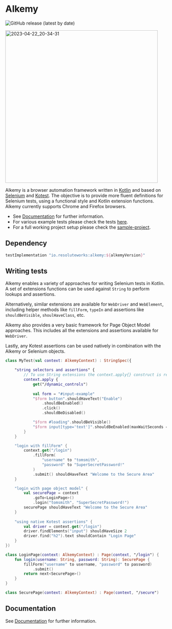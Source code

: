 # Alkemy

![GitHub release (latest by date)](https://img.shields.io/github/v/release/cosmin-marginean/alkemy)

<img width="476" alt="2023-04-22_20-34-31" src="https://user-images.githubusercontent.com/2995576/233803514-7bc23cc4-eab0-40a1-8550-82305ebecfed.png">

Alkemy is a browser automation framework written in [Kotlin](https://kotlinlang.org/) and based on [Selenium](https://www.selenium.dev/) and [Kotest](https://kotest.io/).
The objective is to provide more fluent definitions for Selenium tests, using a functional style and Kotlin extension functions. Alkemy currently supports Chrome and Firefox browsers. 

* See [Documentation](https://github.com/cosmin-marginean/alkemy/wiki/Alkemy-Documentation) for further information.
* For various example tests please check the tests [here](https://github.com/cosmin-marginean/alkemy/tree/main/src/test/kotlin/io/alkemy/examples).
* For a full working project setup please check the [sample-project](https://github.com/cosmin-marginean/alkemy/tree/main/sample-project).

## Dependency
```groovy
testImplementation "io.resoluteworks:alkemy:${alkemyVersion}"
```

## Writing tests
Alkemy enables a variety of approaches for writing Selenium tests in Kotlin. A set of extensions functions can be
used against `String` to perform lookups and assertions.

Alternatively, similar extensions are available for `WebDriver` and `WebElement`, including
helper methods like `fillForm`, `typeIn` and assertions like `shouldBeVisible`, `shoulHaveClass`, etc.

Alkemy also provides a very basic framework for Page Object Model approaches. This includes all the extensions and
assertions available for `WebDriver`.

Lastly, any Kotest assertions can be used natively in combination with the Alkemy or Selenium objects.

```kotlin
class MyTest(val context: AlkemyContext) : StringSpec({

    "string selectors and assertions" {
        // To use String extensions the context.apply{} construct is required
        context.apply {
            get("/dynamic_controls")
            
            val form = "#input-example"
            "$form button".shouldHaveText("Enable")
                .shouldBeEnabled()
                .click()
                .shouldBeDisabled()

            "$form #loading".shouldBeVisible()
            "$form input[type='text']".shouldBeEnabled(maxWaitSeconds = 10)
        }
    }

    "login with fillForm" {
        context.get("/login")
            .fillForm(
                "username" to "tomsmith",
                "password" to "SuperSecretPassword!"
            )
            .submit() shouldHaveText "Welcome to the Secure Area"
    }

    "login with page object model" {
        val securePage = context
            .goTo<LoginPage>()
            .login("tomsmith", "SuperSecretPassword!")
        securePage shouldHaveText "Welcome to the Secure Area"
    }
    
    "using native Kotest assertions" {
        val driver = context.get("/login")
        driver.findElements("input") shouldHaveSize 2
        driver.find("h2").text shouldContain "Login Page"
    }
})

class LoginPage(context: AlkemyContext) : Page(context, "/login") {
    fun login(username: String, password: String): SecurePage {
        fillForm("username" to username, "password" to password)
            .submit()
        return next<SecurePage>()
    }
}

class SecurePage(context: AlkemyContext) : Page(context, "/secure")
```

## Documentation
See [Documentation](https://github.com/cosmin-marginean/alkemy/wiki/Alkemy-Documentation) for further information.
